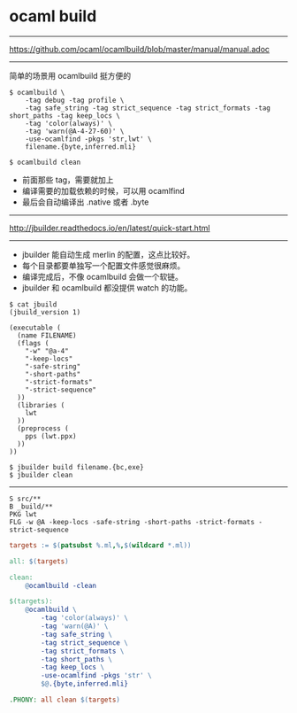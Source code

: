 # ocaml build

---

https://github.com/ocaml/ocamlbuild/blob/master/manual/manual.adoc

---

简单的场景用 ocamlbuild 挺方便的

```
$ ocamlbuild \
    -tag debug -tag profile \
    -tag safe_string -tag strict_sequence -tag strict_formats -tag short_paths -tag keep_locs \
    -tag 'color(always)' \
    -tag 'warn(@A-4-27-60)' \
    -use-ocamlfind -pkgs 'str,lwt' \
    filename.{byte,inferred.mli}

$ ocamlbuild clean
```

- 前面那些 tag，需要就加上
- 编译需要的加载依赖的时候，可以用 ocamlfind
- 最后会自动编译出 .native 或者 .byte

---

http://jbuilder.readthedocs.io/en/latest/quick-start.html

---

- jbuilder 能自动生成 merlin 的配置，这点比较好。
- 每个目录都要单独写一个配置文件感觉很麻烦。
- 编译完成后，不像 ocamlbuild 会做一个软链。
- jbuilder 和 ocamlbuild 都没提供 watch 的功能。

```
$ cat jbuild
(jbuild_version 1)

(executable (
  (name FILENAME)
  (flags (
    "-w" "@a-4"
    "-keep-locs"
    "-safe-string"
    "-short-paths"
    "-strict-formats"
    "-strict-sequence"
  ))
  (libraries (
    lwt
  ))
  (preprocess (
    pps (lwt.ppx)
  ))
))

$ jbuilder build filename.{bc,exe}
$ jbuilder clean
```

---

```merlin
S src/**
B _build/**
PKG lwt
FLG -w @A -keep-locs -safe-string -short-paths -strict-formats -strict-sequence
```

```makefile
targets := $(patsubst %.ml,%,$(wildcard *.ml))

all: $(targets)

clean:
	@ocamlbuild -clean

$(targets):
	@ocamlbuild \
		-tag 'color(always)' \
		-tag 'warn(@A)' \
		-tag safe_string \
		-tag strict_sequence \
		-tag strict_formats \
		-tag short_paths \
		-tag keep_locs \
		-use-ocamlfind -pkgs 'str' \
		$@.{byte,inferred.mli}

.PHONY: all clean $(targets)
```
